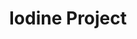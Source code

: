 ---
title: Iodine Project
layout: subcategory.html
subcategory: 'Мягкая кровля и сайдинг'
caption: 'Структурные элементы кровли и внешняя облицовка строений'
---